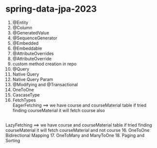 # spring-data-jpa-2023


1. @Entity
2. @Column
2. @GeneratedValue
3. @SequenceGenerator
4. @Embedded
5. @Embeddable
6. @AttributeOverrides
7. @AttributeOverride
8. custom method creation in repo
9. @Query
10. Native Query
11. Native Query Param
12. @Modifying and @Transactional
13. OneToOne
14. CascaseType
15. FetchTypes <br>
EagerFetching ==> we have course and courseMaterial table if tried finding courseMaterial it will fetch course also
<br>
LazyFetching ==> we have course and courseMaterial table if tried finding courseMaterial it will fetch courseMaterial and not course
16. OneToOne Bidirectional Mapping
17. OneToMany and ManyToOne
18. Paging and Sorting 